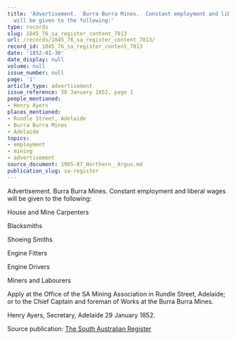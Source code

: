 ```yaml
---
title: 'Advertisement.  Burra Burra Mines.  Constant employment and liberal wages
  will be given to the following:'
type: records
slug: 1845_76_sa_register_content_7813
url: /records/1845_76_sa_register_content_7813/
record_id: 1845_76_sa_register_content_7813
date: '1852-01-30'
date_display: null
volume: null
issue_number: null
page: '1'
article_type: advertisement
issue_reference: 30 January 1852, page 1
people_mentioned:
- Henry Ayers
places_mentioned:
- Rundle Street, Adelaide
- Burra Burra Mines
- Adelaide
topics:
- employment
- mining
- advertisement
source_document: 1985-87_Northern__Argus.md
publication_slug: sa-register
---
```


Advertisement.  Burra Burra Mines.  Constant employment and liberal wages will be given to the following:

House and Mine Carpenters

Blacksmiths

Shoeing Smiths

Engine Fitters

Engine Drivers

Miners and Labourers

Apply at the Office of the SA Mining Association in Rundle Street, Adelaide; or to the Chief Captain and foreman of Works at the Burra Burra Mines.

Henry Ayers, Secretary, Adelaide 29 January 1852.

Source publication: [The South Australian Register](/publications/sa-register/)
